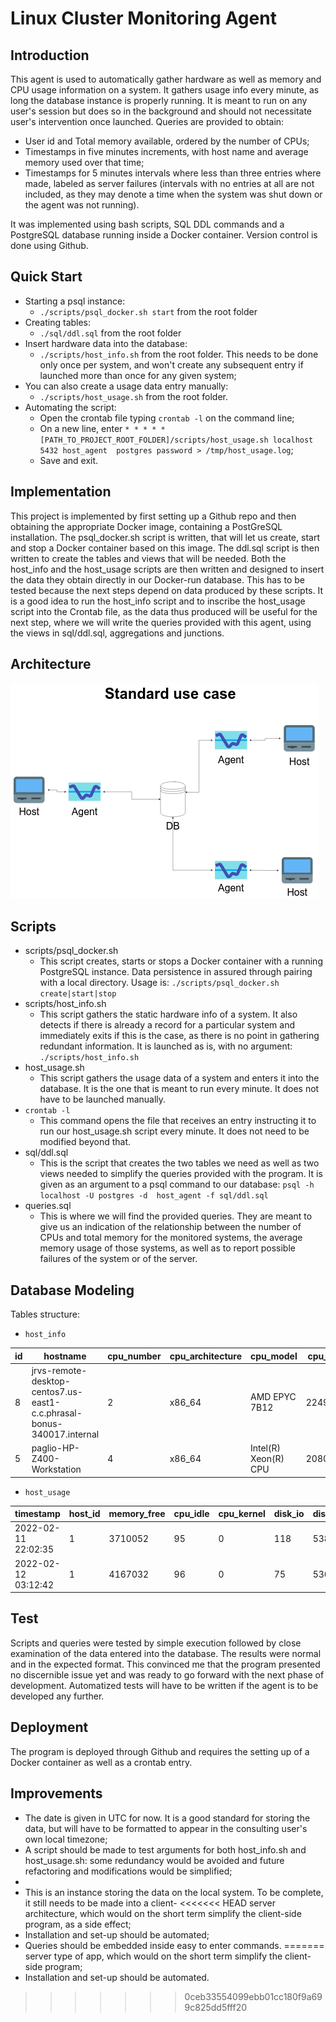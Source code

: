 # Linux Cluster Monitoring Agent

## Introduction
This agent is used to automatically gather hardware as well as memory and CPU usage information on a system.
It gathers usage info every minute, as long the database instance is properly running. It is meant to run on any user's
session but does so in the background and should not necessitate user's intervention once launched. Queries are provided 
to obtain:
* User id and Total memory available, ordered by the number of CPUs;
* Timestamps in five minutes increments, with host name and average memory used over that time;
* Timestamps for 5 minutes intervals where less than three entries where made, labeled as server failures (intervals
with no entries at all are not included, as they may denote a time when the system was shut down or the agent was not
running).  

It was implemented using bash scripts, SQL DDL commands and a PostgreSQL database running inside a Docker container. 
Version control is done using Github.

## Quick Start
* Starting a psql instance:
  * `./scripts/psql_docker.sh start` from the root folder
* Creating tables:
  * `./sql/ddl.sql` from the root folder
* Insert hardware data into the database:
  * `./scripts/host_info.sh` from the root folder. This needs to be done only once per system, and won't create any 
  subsequent entry if launched more than once for any given system;
* You can also create a usage data entry manually:
  * `./scripts/host_usage.sh` from the root folder.
* Automating the script:
  * Open the crontab file typing `crontab -l` on the command line;
  * On a new line, enter `* * * * * [PATH_TO_PROJECT_ROOT_FOLDER]/scripts/host_usage.sh localhost 5432 host_agent 
  postgres password > /tmp/host_usage.log`;
  * Save and exit.

## Implementation
This project is implemented by first setting up a Github repo and then obtaining the appropriate Docker image, 
containing a PostGreSQL installation. The psql_docker.sh script is written, that will let us create, start and stop a
Docker container based on this image. The ddl.sql script is then written to create the tables and views that will be
needed. Both the host_info and the host_usage scripts are then written and designed to insert the data they obtain
directly in our Docker-run database. This has to be tested because the next steps depend on data produced by these
scripts. It is a good idea to run the host_info script and to inscribe the host_usage script into the Crontab file, as
the data thus produced will be useful for the next step, where we will write the queries provided with this agent, using
the views in sql/ddl.sql, aggregations and junctions.

## Architecture
![Standard use case](assets/Jarvis-LinuxSQL.drawio.png)

## Scripts
* scripts/psql_docker.sh
  * This script creates, starts or stops a Docker container with a running PostgreSQL instance. Data persistence in 
  assured through pairing with a local directory. Usage is: `./scripts/psql_docker.sh create|start|stop`
* scripts/host_info.sh
  * This script gathers the static hardware info of a system. It also detects if there is already a record for a 
  particular system and immediately exits if this is the case, as there is no point in gathering redundant information.
  It is launched as is, with no argument: `./scripts/host_info.sh`
* host_usage.sh
  * This script gathers the usage data of a system and enters it into the database. It is the one that is meant to run 
  every minute. It does not have to be launched manually. 
* `crontab -l`
  * This command opens the file that receives an entry instructing it to run our host_usage.sh script every minute. It 
  does not need to be modified beyond that. 
* sql/ddl.sql
  * This is the script that creates the two tables we need as well as two views needed to simplify the queries provided
  with the program. It is given as an argument to a psql command to our database: `psql -h localhost -U postgres -d 
  host_agent -f sql/ddl.sql`
* queries.sql 
  * This is where we will find the provided queries. They are meant to give us an indication of the relationship between
  the number of CPUs and total memory for the monitored systems, the average memory usage of those systems, as well as
  to report possible failures of the system or of the server.

## Database Modeling
Tables structure:
* `host_info`  

| id | hostname                                                               | cpu_number |cpu_architecture|cpu_model|cpu_mhz | L2_cache | total_mem | timestamp    |
|---|------------------------------------------------------------------------|------------|-----|-----|-----|-----|-----|-----|
| 8 | jrvs-remote-desktop-centos7.us-east1-c.c.phrasal-bonus-340017.internal | 2          |  x86_64| AMD EPYC 7B12| 2249.998| 512|  8005740 | 2022-02-11 21:55:16|
| 5 | paglio-HP-Z400-Workstation  | 4  | x86_64| Intel(R) Xeon(R) CPU |2080.817  |  256 | 16373892    | 2022-02-15 12:12:06    |

* `host_usage`

|   timestamp  | host_id | memory_free    |  cpu_idle   |  cpu_kernel   |  disk_io   |disk_available     |
|-----|---------|-----|-----|-----|-----|-----|
|  2022-02-11 22:02:35   | 1       |  3710052   |  95   |  0   |   118  |  5382048   |
|  2022-02-12 03:12:42   | 1       |   4167032  |   96  |   0  |   75  |  5369296   |


## Test
Scripts and queries were tested by simple execution followed by close examination of the data entered into the database.
The results were normal and in the expected format. This convinced me that the program presented no discernible issue 
yet and was ready to go forward with the next phase of development. Automatized tests will have to be written if the 
agent is to be developed any further.

## Deployment
The program is deployed through Github and requires the setting up of a Docker container as well as a crontab entry.

## Improvements
* The date is given in UTC for now. It is a good standard for storing the data, but will have to be formatted to appear
in the consulting user's own local timezone;
* A script should be made to test arguments for both host_info.sh and host_usage.sh: some redundancy would be avoided 
and future refactoring and modifications would be simplified;
* 
* This is an instance storing the data on the local system. To be complete, it still needs to be made into a client-
<<<<<<< HEAD
server architecture, which would on the short term simplify the client-side program, as a side effect;
* Installation and set-up should be automated;
* Queries should be embedded inside easy to enter commands.
=======
server type of app, which would on the short term simplify the client-side program;
* Installation and set-up should be automated.
>>>>>>> 0ceb33554099ebb01cc180f9a699c825dd5fff20
